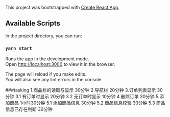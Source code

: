 This project was bootstrapped with [Create React App](https://github.com/facebook/create-react-app).

## Available Scripts

In the project directory, you can run:

### `yarn start`

Runs the app in the development mode.<br />
Open [http://localhost:3000](http://localhost:3000) to view it in the browser.

The page will reload if you make edits.<br />
You will also see any lint errors in the console.

###tasking
1.商品栏的读取与显示 30分钟
2.导航栏 20分钟
3.订单列表显示 30分钟
3.1 有订单时显示 20分钟
3.2 无订单时显示 10分钟
4.删除订单 30分钟
5.添加商品 1小时30分钟
5.1 添加商品信息 30分钟
5.2 商品信息校验 30分钟
5.3 商品信息已存在判断 30分钟


